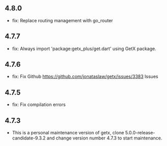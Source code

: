 ## 4.8.0
- fix: Replace routing management with go_router

## 4.7.7
- fix: Always import 'package:getx_plus/get.dart'  using GetX  package.

## 4.7.6
- fix: Fix Github https://github.com/jonataslaw/getx/issues/3383 Issues

## 4.7.5
- fix: Fix compilation errors

## 4.7.3
- This is a personal maintenance version of getx, clone 5.0.0-release-candidate-9.3.2 and change version number 4.7.3 to start maintenance.